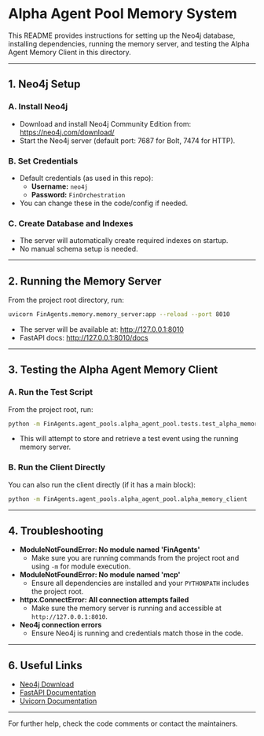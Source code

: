 # Alpha Agent Pool Memory System

This README provides instructions for setting up the Neo4j database, installing dependencies, running the memory server, and testing the Alpha Agent Memory Client in this directory.

---

## 1. Neo4j Setup

### **A. Install Neo4j**
- Download and install Neo4j Community Edition from: https://neo4j.com/download/
- Start the Neo4j server (default port: 7687 for Bolt, 7474 for HTTP).

### **B. Set Credentials**
- Default credentials (as used in this repo):
  - **Username:** `neo4j`
  - **Password:** `FinOrchestration`
- You can change these in the code/config if needed.

### **C. Create Database and Indexes**
- The server will automatically create required indexes on startup.
- No manual schema setup is needed.

---


## 2. Running the Memory Server

From the project root directory, run:
```sh
uvicorn FinAgents.memory.memory_server:app --reload --port 8010
```
- The server will be available at: http://127.0.0.1:8010
- FastAPI docs: http://127.0.0.1:8010/docs

---

## 3. Testing the Alpha Agent Memory Client

### **A. Run the Test Script**
From the project root, run:
```sh
python -m FinAgents.agent_pools.alpha_agent_pool.tests.test_alpha_memory_client
```
- This will attempt to store and retrieve a test event using the running memory server.

### **B. Run the Client Directly**
You can also run the client directly (if it has a main block):
```sh
python -m FinAgents.agent_pools.alpha_agent_pool.alpha_memory_client
```

---

## 4. Troubleshooting

- **ModuleNotFoundError: No module named 'FinAgents'**
  - Make sure you are running commands from the project root and using `-m` for module execution.
- **ModuleNotFoundError: No module named 'mcp'**
  - Ensure all dependencies are installed and your `PYTHONPATH` includes the project root.
- **httpx.ConnectError: All connection attempts failed**
  - Make sure the memory server is running and accessible at `http://127.0.0.1:8010`.
- **Neo4j connection errors**
  - Ensure Neo4j is running and credentials match those in the code.

---

## 6. Useful Links
- [Neo4j Download](https://neo4j.com/download/)
- [FastAPI Documentation](https://fastapi.tiangolo.com/)
- [Uvicorn Documentation](https://www.uvicorn.org/)

---

For further help, check the code comments or contact the maintainers. 
